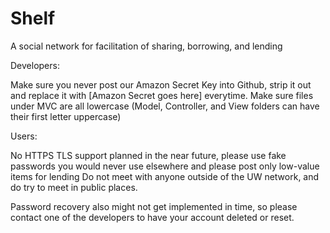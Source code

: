 Shelf
=====

A social network for facilitation of sharing, borrowing, and lending


Developers:

Make sure you never post our Amazon Secret Key into Github, strip it out and replace it with [Amazon Secret goes here] everytime.
Make sure files under MVC are all lowercase (Model, Controller, and View folders can have their first letter uppercase)

Users: 

No HTTPS TLS support planned in the near future, please use fake passwords you would never use elsewhere
and please post only low-value items for lending
Do not meet with anyone outside of the UW network, and do try to meet in public places.

Password recovery also might not get implemented in time, so please contact one of the developers to have your account deleted or reset.
